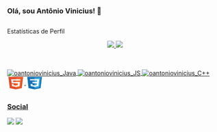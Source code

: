 ### Olá, sou Antônio Vinicius! 👋
##
Estatísticas de Perfil
<div align="center">
  <a href="https://github.com/oantoniovinicius">
  <img height="175em" src="https://github-readme-stats.vercel.app/api?username=oantoniovinicius&show_icons=true&theme=midnight-purple&include_all_commits=true&count_private=true"/>
  <img height="175em" src="https://github-readme-stats.vercel.app/api/top-langs/?username=oantoniovinicius&layout=compact&langs_count=7&theme=dark"/>
</div>
  
##
<div style="display: inline_block"><br>
  <img align="center" alt="oantoniovinicius_Java" height="30" width="40" src="https://cdn.jsdelivr.net/gh/devicons/devicon/icons/java/java-original.svg">
  <img align="center" alt="oantoniovinicius_JS" height="30" width="40" src="https://cdn.jsdelivr.net/gh/devicons/devicon/icons/javascript/javascript-original.svg">
  <img align="center" alt="oantoniovinicius_C++" height="30" width="40" src="https://cdn.jsdelivr.net/gh/devicons/devicon/icons/cplusplus/cplusplus-original.svg">
  <img align="center" alt="oantoniovinicius_HTML" height="30" width="40" src="https://raw.githubusercontent.com/devicons/devicon/master/icons/html5/html5-original.svg">
  <img align="center" alt="oantoniovinicius_CSS" height="30" width="40" src="https://raw.githubusercontent.com/devicons/devicon/master/icons/css3/css3-original.svg">
  
</div>
  
##
### Social
  
 <div> 
  <a href = "mailto:devantoniovinicius@gmail.com"><img src="https://img.shields.io/badge/-Gmail-%23333?style=for-the-badge&logo=gmail&logoColor=white" target="_blank"></a>
  <a href="https://www.linkedin.com/in/antoniovinicius/" target="_blank"><img src="https://img.shields.io/badge/-LinkedIn-%230077B5?style=for-the-badge&logo=linkedin&logoColor=white" target="_blank"></a> 
 
</div>
